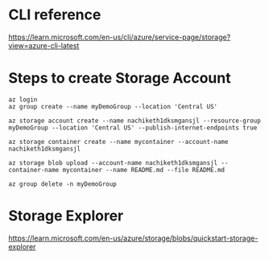 # CLI reference

https://learn.microsoft.com/en-us/cli/azure/service-page/storage?view=azure-cli-latest

# Steps to create Storage Account 
```
az login
az group create --name myDemoGroup --location 'Central US'

az storage account create --name nachiketh1dksmgansjl --resource-group myDemoGroup --location 'Central US' --publish-internet-endpoints true

az storage container create --name mycontainer --account-name nachiketh1dksmgansjl

az storage blob upload --account-name nachiketh1dksmgansjl --container-name mycontainer --name README.md --file README.md 

az group delete -n myDemoGroup
```
# Storage Explorer

https://learn.microsoft.com/en-us/azure/storage/blobs/quickstart-storage-explorer